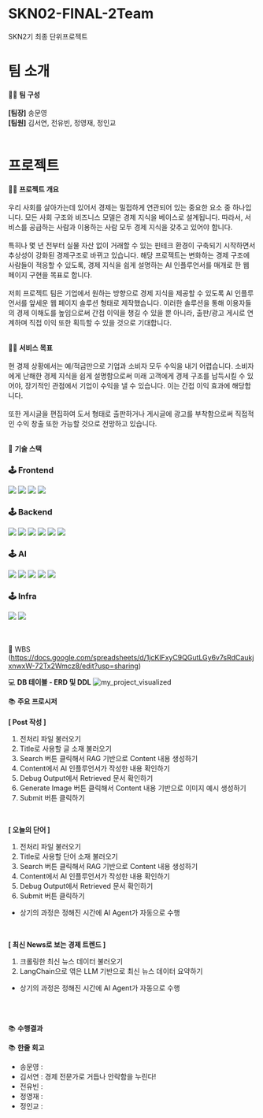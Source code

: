# SKN02-FINAL-2Team
SKN2기 최종 단위프로젝트



#  팀 소개
👩‍🏫 <strong>팀 구성</strong> </br></br>
**[팀장]** 송문영 <br/>
**[팀원]** 김서연, 전유빈, 정영재, 정인교
<br/><br/>


#  프로젝트


👨‍🏫 <strong>프로젝트 개요</strong></br></br>
우리 사회를 살아가는데 있어서 경제는 밀접하게 연관되어 있는 중요한 요소 중 하나입니다. 모든 사회 구조와 비즈니스 모델은 경제 지식을 베이스로 설계됩니다. 따라서, 서비스를 공급하는 사람과 이용하는 사람 모두 경제 지식을 갖추고 있어야 합니다. </br></br>
특히나 몇 년 전부터 실물 자산 없이 거래할 수 있는 핀테크 환경이 구축되기 시작하면서 추상성이 강화된 경제구조로 바뀌고 있습니다. 해당 프로젝트는 변화하는 경제 구조에 사람들이 적응할 수 있도록, 경제 지식을 쉽게 설명하는 AI 인플루언서를 매개로 한 웹 페이지 구현을 목표로 합니다.</br></br>
저희 프로젝트 팀은 기업에서 원하는 방향으로 경제 지식을 제공할 수 있도록 AI 인플루언서를 앞세운 웹 페이지 솔루션 형태로 제작했습니다. 이러한 솔루션을 통해 이용자들의 경제 이해도를 높임으로써 간접 이익을 챙길 수 있을 뿐 아니라, 출판/광고 게시로 연계하며 직접 이익 또한 획득할 수 있을 것으로 기대합니다.</br></br>

👩‍🏫 <strong>서비스 목표</strong></br></br>
현 경제 상황에서는 예/적금만으로 기업과 소비자 모두 수익을 내기 어렵습니다. 소비자에게 난해한 경제 지식을 쉽게 설명함으로써 미래 고객에게 경제 구조를 납득시킬 수 있어야, 장기적인 관점에서 기업이 수익을 낼 수 있습니다. 이는 간접 이익 효과에 해당합니다.</br></br> 
또한 게시글을 편집하여 도서 형태로 출판하거나 게시글에 광고를 부착함으로써 직접적인 수익 창출 또한 가능할 것으로 전망하고 있습니다.</br></br>


🔨 <strong>기술 스택</strong>
<div align=left><h3>🕹️ Frontend</div>
<div align=left>
  <img src="https://img.shields.io/badge/HTML5-E34F26?style=for-the-badge&logo=HTML5&logoColor=white">
  <img src="https://img.shields.io/badge/CSS3-1572B6?style=for-the-badge&logo=CSS3&logoColor=white">
  <img src="https://img.shields.io/badge/JavaScript-F7DF1E?style=for-the-badge&logo=JavaScript&logoColor=white">
  <img src="https://img.shields.io/badge/bootstrap-7952B3?style=for-the-badge&logo=Bootstrap&logoColor=white">
</div>

<div align=left><h3>🕹️ Backend</div>
<div aling=left>
  <img src="https://img.shields.io/badge/Python-3776AB?style=for-the-badge&logo=Python&logoColor=white">
  <img src="https://img.shields.io/badge/Django-092E20?style=for-the-badge&logo=Django&logoColor=white">
  <img src="https://img.shields.io/badge/postgresql-4169E1?style=for-the-badge&logo=Postgresql&logoColor=white">
  <img src="https://img.shields.io/badge/gunicorn-499848?style=for-the-badge&logo=Gunicorn&logoColor=white">
  <img src="https://img.shields.io/badge/nginx-009639?style=for-the-badge&logo=Nginx&logoColor=white">
  
  <img src="https://img.shields.io/badge/linux-FCC624?style=for-the-badge&logo=Linux&logoColor=white">
</div>
  
<div align=left><h3>🕹️ AI</div>
<div align=left>
  <img src="https://img.shields.io/badge/Python-3776AB?style=for-the-badge&logo=Python&logoColor=white">
  <img src="https://img.shields.io/badge/OpenAI-412991?style=for-the-badge&logo=OpenAI&logoColor=white">
  <img src="https://img.shields.io/badge/langchain-1C3C3C?style=for-the-badge&logo=LangChain&logoColor=white">
  <img src="https://img.shields.io/badge/Faiss-0467DF?style=for-the-badge&logo=Meta&logoColor=white">
  <img src="https://img.shields.io/badge/pytorch-EE4C2C?style=for-the-badge&logo=Pytorch&logoColor=white">
  
</div>

<div align=left><h3>🕹️ Infra </div>
<div align="left">
  <img src="https://img.shields.io/badge/Docker-2496ED?style=for-the-badge&logo=docker&logoColor=white">
  <img src="https://img.shields.io/badge/AWS-232F3E?style=for-the-badge&logo=amazonwebservices&logoColor=white">
  
<br/><br/>
📝 WBS (https://docs.google.com/spreadsheets/d/1jcKlFxyC9QGutLGy6v7sRdCaukjxnwxW-72Tx2Wmcz8/edit?usp=sharing)
<br/>

💻 <strong>DB 테이블 - ERD 및 DDL</strong>
![my_project_visualized](https://github.com/user-attachments/assets/163b9587-b109-4c53-a257-7014fa0213a1)


📚 <strong>주요 프로시저</strong><br/><br/>
**[ Post 작성 ]**
1. 전처리 파일 불러오기
2. Title로 사용할 글 소재 불러오기
3. Search 버튼 클릭해서 RAG 기반으로 Content 내용 생성하기
4. Content에서 AI 인플루언서가 작성한 내용 확인하기
5. Debug Output에서 Retrieved 문서 확인하기
6. Generate Image 버튼 클릭해서 Content 내용 기반으로 이미지 예시 생성하기
7. Submit 버튼 클릭하기

<br/>

**[ 오늘의 단어 ]**
1. 전처리 파일 불러오기
2. Title로 사용할 단어 소재 불러오기
3. Search 버튼 클릭해서 RAG 기반으로 Content 내용 생성하기
4. Content에서 AI 인플루언서가 작성한 내용 확인하기
5. Debug Output에서 Retrieved 문서 확인하기
6. Submit 버튼 클릭하기
* 상기의 과정은 정해진 시간에 AI Agent가 자동으로 수행

<br/>

**[ 최신 News로 보는 경제 트렌드 ]**
1. 크롤링한 최신 뉴스 데이터 불러오기
2. LangChain으로 엮은 LLM 기반으로 최신 뉴스 데이터 요약하기
* 상기의 과정은 정해진 시간에 AI Agent가 자동으로 수행

<br/><br/>

📚 <strong>수행결과</strong>


📚 <strong>한줄 회고</strong>
- 송문영 : 
- 김서연 : 경제 전문가로 거듭나 안락함을 누린다!
- 전유빈 : 
- 정영재 : 
- 정인교 :
